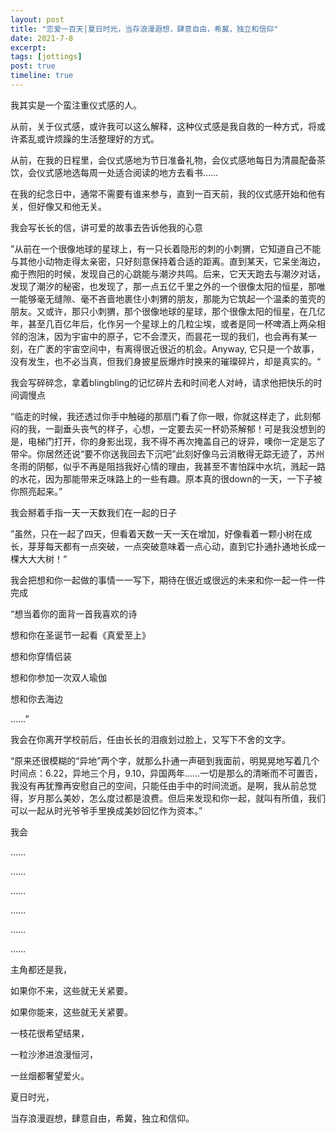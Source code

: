 ```yaml
---
layout: post
title: "恋爱一百天|夏日时光，当存浪漫遐想，肆意自由，希冀，独立和信仰"
date: 2021-7-8
excerpt: 
tags: [jottings]
post: true
timeline: true
---
```

<script type="text/javascript" src="http://tajs.qq.com/stats?sId=66526224" charset="UTF-8"></script>

我其实是一个蛮注重仪式感的人。


从前，关于仪式感，或许我可以这么解释，这种仪式感是我自救的一种方式，将或许紊乱或许烦躁的生活整理好的方式。


从前，在我的日程里，会仪式感地为节日准备礼物，会仪式感地每日为清晨配备茶饮，会仪式感地选每周一处适合阅读的地方去看书……


在我的纪念日中，通常不需要有谁来参与，直到一百天前，我的仪式感开始和他有关，但好像又和他无关。


我会写长长的信，讲可爱的故事去告诉他我的心意

”从前在一个很像地球的星球上，有一只长着隐形的刺的小刺猬，它知道自己不能与其他小动物走得太亲密，只好刻意保持着合适的距离。直到某天，它呆坐海边，痴于煦阳的时候，发现自己的心跳能与潮汐共鸣。后来，它天天跑去与潮汐对话，发现了潮汐的秘密，也发现了，那一点五亿千里之外的一个很像太阳的恒星，那唯一能够毫无缝隙、毫不吝啬地裹住小刺猬的朋友，那能为它筑起一个温柔的茧壳的朋友。又或许，那只小刺猬，那个很像地球的星球，那个很像太阳的恒星，在几亿年，甚至几百亿年后，化作另一个星球上的几粒尘埃，或者是同一杯啤酒上两朵相邻的泡沫，因为宇宙中的原子，它不会湮灭，而昙花一现的我们，也会再有某一刻，在广袤的宇宙空间中，有离得很近很近的机会。Anyway, 它只是一个故事，没有发生，也不必当真，但我们身披星辰爆炸时换来的璀璨碎片，却是真实的。“


我会写碎碎念，拿着blingbling的记忆碎片去和时间老人对峙，请求他把快乐的时间调慢点

“临走的时候，我还透过你手中触碰的那扇门看了你一眼，你就这样走了，此刻郁闷的我，一副垂头丧气的样子，心想，一定要去买一杯奶茶解郁！可是我没想到的是，电梯门打开，你的身影出现，我不得不再次掩盖自己的讶异，噢你一定是忘了带伞。你居然还说“要不你送我回去下沉吧”此刻好像乌云消散得无踪无迹了，苏州冬雨的阴郁，似乎不再是阻挡我好心情的理由，我甚至不害怕踩中水坑，溅起一路的水花，因为那能带来乏味路上的一些有趣。原本真的很down的一天，一下子被你照亮起来。”


我会掰着手指一天一天数我们在一起的日子

”虽然，只在一起了四天，但看着天数一天一天在增加，好像看着一颗小树在成长，芽芽每天都有一点突破，一点突破意味着一点心动，直到它扑通扑通地长成一棵大大大树！“


我会把想和你一起做的事情一一写下，期待在很近或很远的未来和你一起一件一件完成

“想当着你的面背一首我喜欢的诗

想和你在圣诞节一起看《真爱至上》

想和你穿情侣装

想和你参加一次双人瑜伽

想和你去海边

……”


我会在你离开学校前后，任由长长的泪痕划过脸上，又写下不舍的文字。

“原来还很模糊的“异地”两个字，就那么扑通一声砸到我面前，明晃晃地写着几个时间点：6.22，异地三个月，9.10，异国两年……一切是那么的清晰而不可置否，我没有再犹豫再安慰自己的空间，只能任由手中的时间流逝。是啊，我从前总觉得，岁月那么美妙，怎么度过都是浪费。但后来发现和你一起，就叫有所值，我们可以一起从时光爷爷手里换成美妙回忆作为资本。”


我会

……

……

……

……

……

……

主角都还是我，

如果你不来，这些就无关紧要。

如果你能来，这些就无关紧要。

一枝花很希望结果，

一粒沙渗进浪漫恒河，

一丝烟都奢望爱火。

夏日时光，

当存浪漫遐想，肆意自由，希冀，独立和信仰。
